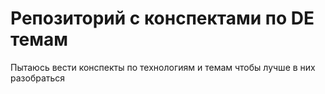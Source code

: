# Репозиторий с конспектами по DE темам

Пытаюсь вести конспекты по технологиям и темам чтобы лучше в них разобраться